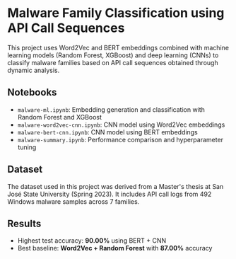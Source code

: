 # Malware Family Classification using API Call Sequences

This project uses Word2Vec and BERT embeddings combined with machine learning models (Random Forest, XGBoost) and deep learning (CNNs) to classify malware families based on API call sequences obtained through dynamic analysis.

## Notebooks

- `malware-ml.ipynb`: Embedding generation and classification with Random Forest and XGBoost
- `malware-word2vec-cnn.ipynb`: CNN model using Word2Vec embeddings
- `malware-bert-cnn.ipynb`: CNN model using BERT embeddings
- `malware-summary.ipynb`: Performance comparison and hyperparameter tuning

## Dataset

The dataset used in this project was derived from a Master's thesis at San José State University (Spring 2023). It includes API call logs from 492 Windows malware samples across 7 families.

## Results

- Highest test accuracy: **90.00%** using BERT + CNN
- Best baseline: **Word2Vec + Random Forest** with **87.00%** accuracy
